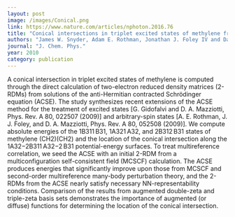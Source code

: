 ```yaml
---
layout: post
image: /images/Conical.png
link: https://www.nature.com/articles/nphoton.2016.76
title: "Conical intersections in triplet excited states of methylene from the anti-Hermitian contracted Schrödinger equation"
authors: "James W. Snyder, Adam E. Rothman, Jonathan J. Foley IV and David A. Mazziotti"
journal: "J. Chem. Phys."
year: 2010
category: publication
---
```

A conical intersection in triplet excited states of methylene is computed through the direct calculation of two-electron reduced density matrices (2-RDMs) from solutions of the anti-Hermitian contracted Schrödinger equation (ACSE). The study synthesizes recent extensions of the ACSE method for the treatment of excited states [G. Gidofalvi and D. A. Mazziotti, Phys. Rev. A 80, 022507 (2009)] and arbitrary-spin states [A. E. Rothman, J. J. Foley, and D. A. Mazziotti, Phys. Rev. A 80, 052508 (2009)]. We compute absolute energies of the 1B311 B31, 1A321 A32, and 2B312 B31 states of methylene (CH2)(CH2) and the location of the conical intersection along the 1A32−2B311 A32−2 B31 potential-energy surfaces. To treat multireference correlation, we seed the ACSE with an initial 2-RDM from a multiconfiguration self-consistent field (MCSCF) calculation. The ACSE produces energies that significantly improve upon those from MCSCF and second-order multireference many-body perturbation theory, and the 2-RDMs from the ACSE nearly satisfy necessary NN-representability conditions. Comparison of the results from augmented double-zeta and triple-zeta basis sets demonstrates the importance of augmented (or diffuse) functions for determining the location of the conical intersection.

